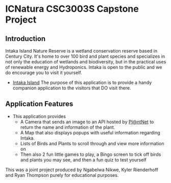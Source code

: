 # ICNatura CSC3003S Capstone Project
## Introduction
Intaka Island Nature Reserve is a wetland conservation reserve based in Century City.
It's home to over 100 bird and plant species and specializes in not only the education of wetlands and biodiversity,
but in the practical uses of renewable energy and Hydroponics. Intaka is open to the public and we do encourage you to visit it yourself.
* [Intaka Island](https://intaka.co.za/)
The purpose of this application is to provide a handy companion application to the visitors that DO visit there.
  
## Application Features
* This application provides
    * A Camera that sends an image to an API hosted by [Pl@ntNet](https://my.plantnet.org/) to return the name and information of the plant.
    * A Map that also displays popups with useful information regarding Intaka.
    * Lists of Birds and Plants to scroll through and view more information on
    * Then also 2 fun little games to play, a Bingo screen to tick off birds and plants you may see, and then a fun quiz to test yourself

This was a joint project produced by Ngabelwa Nikwe, Kyler Rienderhoff and Ryan Thompson purely for educational purposes.
